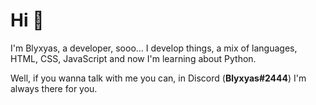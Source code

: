 # Hi 👋
I'm Blyxyas, a developer, sooo... I develop things, a mix of languages, HTML, CSS, JavaScript and now I'm learning about Python.

Well, if you wanna talk with me you can, in Discord (<b>Blyxyas#2444</b>) I'm always there for you.